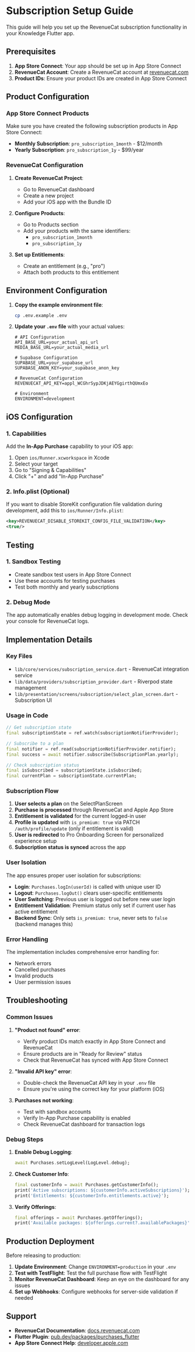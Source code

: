 # Subscription Setup Guide

This guide will help you set up the RevenueCat subscription functionality in your Knowledge Flutter app.

## Prerequisites

1. **App Store Connect**: Your app should be set up in App Store Connect
2. **RevenueCat Account**: Create a RevenueCat account at [revenuecat.com](https://revenuecat.com)
3. **Product IDs**: Ensure your product IDs are created in App Store Connect

## Product Configuration

### App Store Connect Products
Make sure you have created the following subscription products in App Store Connect:

- **Monthly Subscription**: `pro_subscription_1month` - $12/month
- **Yearly Subscription**: `pro_subscription_1y` - $99/year

### RevenueCat Configuration

1. **Create RevenueCat Project**:
   - Go to RevenueCat dashboard
   - Create a new project
   - Add your iOS app with the Bundle ID

2. **Configure Products**:
   - Go to Products section
   - Add your products with the same identifiers:
     - `pro_subscription_1month`
     - `pro_subscription_1y`

3. **Set up Entitlements**:
   - Create an entitlement (e.g., "pro")
   - Attach both products to this entitlement

## Environment Configuration

1. **Copy the example environment file**:
   ```bash
   cp .env.example .env
   ```

2. **Update your `.env` file** with your actual values:
   ```env
   # API Configuration
   API_BASE_URL=your_actual_api_url
   MEDIA_BASE_URL=your_actual_media_url
   
   # Supabase Configuration  
   SUPABASE_URL=your_supabase_url
   SUPABASE_ANON_KEY=your_supabase_anon_key
   
   # RevenueCat Configuration
   REVENUECAT_API_KEY=appl_WCGhrSypJDKjAEYGgirthQUmxEo
   
   # Environment
   ENVIRONMENT=development
   ```

## iOS Configuration

### 1. Capabilities
Add the **In-App Purchase** capability to your iOS app:

1. Open `ios/Runner.xcworkspace` in Xcode
2. Select your target
3. Go to "Signing & Capabilities"
4. Click "+" and add "In-App Purchase"

### 2. Info.plist (Optional)
If you want to disable StoreKit configuration file validation during development, add this to `ios/Runner/Info.plist`:

```xml
<key>REVENUECAT_DISABLE_STOREKIT_CONFIG_FILE_VALIDATION</key>
<true/>
```

## Testing

### 1. Sandbox Testing
- Create sandbox test users in App Store Connect
- Use these accounts for testing purchases
- Test both monthly and yearly subscriptions

### 2. Debug Mode
The app automatically enables debug logging in development mode. Check your console for RevenueCat logs.

## Implementation Details

### Key Files
- `lib/core/services/subscription_service.dart` - RevenueCat integration service
- `lib/data/providers/subscription_provider.dart` - Riverpod state management
- `lib/presentation/screens/subscription/select_plan_screen.dart` - Subscription UI

### Usage in Code

```dart
// Get subscription state
final subscriptionState = ref.watch(subscriptionNotifierProvider);

// Subscribe to a plan
final notifier = ref.read(subscriptionNotifierProvider.notifier);
final success = await notifier.subscribe(SubscriptionPlan.yearly);

// Check subscription status
final isSubscribed = subscriptionState.isSubscribed;
final currentPlan = subscriptionState.currentPlan;
```

### Subscription Flow

1. **User selects a plan** on the SelectPlanScreen
2. **Purchase is processed** through RevenueCat and Apple App Store
3. **Entitlement is validated** for the current logged-in user
4. **Profile is updated** with `is_premium: true` via PATCH `/auth/profile/update` (only if entitlement is valid)
5. **User is redirected** to Pro Onboarding Screen for personalized experience setup
6. **Subscription status is synced** across the app

### User Isolation

The app ensures proper user isolation for subscriptions:

- **Login**: `Purchases.logIn(userId)` is called with unique user ID
- **Logout**: `Purchases.logOut()` clears user-specific entitlements
- **User Switching**: Previous user is logged out before new user login
- **Entitlement Validation**: Premium status only set if current user has active entitlement
- **Backend Sync**: Only sets `is_premium: true`, never sets to `false` (backend manages this)

### Error Handling
The implementation includes comprehensive error handling for:
- Network errors
- Cancelled purchases
- Invalid products
- User permission issues

## Troubleshooting

### Common Issues

1. **"Product not found" error**:
   - Verify product IDs match exactly in App Store Connect and RevenueCat
   - Ensure products are in "Ready for Review" status
   - Check that RevenueCat has synced with App Store Connect

2. **"Invalid API key" error**:
   - Double-check the RevenueCat API key in your `.env` file
   - Ensure you're using the correct key for your platform (iOS)

3. **Purchases not working**:
   - Test with sandbox accounts
   - Verify In-App Purchase capability is enabled
   - Check RevenueCat dashboard for transaction logs

### Debug Steps

1. **Enable Debug Logging**:
   ```dart
   await Purchases.setLogLevel(LogLevel.debug);
   ```

2. **Check Customer Info**:
   ```dart
   final customerInfo = await Purchases.getCustomerInfo();
   print('Active subscriptions: ${customerInfo.activeSubscriptions}');
   print('Entitlements: ${customerInfo.entitlements.active}');
   ```

3. **Verify Offerings**:
   ```dart
   final offerings = await Purchases.getOfferings();
   print('Available packages: ${offerings.current?.availablePackages}');
   ```

## Production Deployment

Before releasing to production:

1. **Update Environment**: Change `ENVIRONMENT=production` in your `.env`
2. **Test with TestFlight**: Test the full purchase flow with TestFlight
3. **Monitor RevenueCat Dashboard**: Keep an eye on the dashboard for any issues
4. **Set up Webhooks**: Configure webhooks for server-side validation if needed

## Support

- **RevenueCat Documentation**: [docs.revenuecat.com](https://docs.revenuecat.com)
- **Flutter Plugin**: [pub.dev/packages/purchases_flutter](https://pub.dev/packages/purchases_flutter)
- **App Store Connect Help**: [developer.apple.com](https://developer.apple.com/app-store-connect/) 
